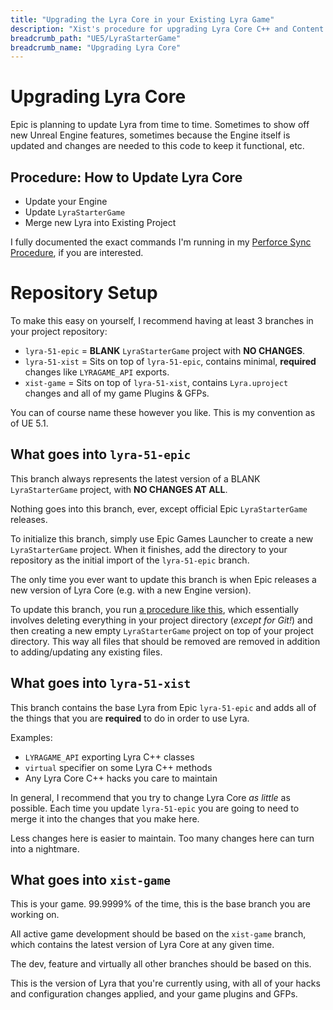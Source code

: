 ```yaml
---
title: "Upgrading the Lyra Core in your Existing Lyra Game"
description: "Xist's procedure for upgrading Lyra Core C++ and Content in an existing Lyra Game Project"
breadcrumb_path: "UE5/LyraStarterGame"
breadcrumb_name: "Upgrading Lyra Core"
---
```


# Upgrading Lyra Core

Epic is planning to update Lyra from time to time.
Sometimes to show off new Unreal Engine features,
sometimes because the Engine itself is updated and
changes are needed to this code to keep it functional,
etc.


## Procedure: How to Update Lyra Core

- Update your Engine
- Update `LyraStarterGame`
- Merge new Lyra into Existing Project

I fully documented the exact commands I'm running in my
[Perforce Sync Procedure](/UE5/Engine/Perforce-Sync-Procedure),
if you are interested.


<a id='RepositorySetup'></a>
# Repository Setup

To make this easy on yourself, I recommend having at least 3 branches in your
project repository:

- `lyra-51-epic` = **BLANK** `LyraStarterGame` project with **NO CHANGES**.
- `lyra-51-xist` = Sits on top of `lyra-51-epic`, contains minimal, **required** changes like `LYRAGAME_API` exports.
- `xist-game` = Sits on top of `lyra-51-xist`, contains `Lyra.uproject` changes and all of my game Plugins & GFPs.

You can of course name these however you like.  This is my convention as of UE 5.1.


## What goes into `lyra-51-epic`

This branch always represents the latest version of a BLANK `LyraStarterGame` project, with
**NO CHANGES AT ALL**.

Nothing goes into this branch, ever, except official Epic `LyraStarterGame` releases.

To initialize this branch, simply use Epic Games Launcher to create a new `LyraStarterGame`
project.  When it finishes, add the directory to your repository as the initial import
of the `lyra-51-epic` branch.

The only time you ever want to update this branch is when Epic releases a new version of
Lyra Core (e.g. with a new Engine version).

To update this branch, you run
[a procedure like this](/UE5/Engine/Perforce-Sync-Procedure),
which essentially involves deleting everything in your project directory (*except for Git!*) and
then creating a new empty `LyraStarterGame` project on top of your project directory.  This way
all files that should be removed are removed in addition to adding/updating any existing files.


## What goes into `lyra-51-xist`

This branch contains the base Lyra from Epic `lyra-51-epic` and adds all of the things that
you are **required** to do in order to use Lyra.

Examples:

- `LYRAGAME_API` exporting Lyra C++ classes
- `virtual` specifier on some Lyra C++ methods
- Any Lyra Core C++ hacks you care to maintain

In general, I recommend that you try to change Lyra Core *as little* as possible.
Each time you update `lyra-51-epic` you are going to need to merge it into the changes
that you make here.

Less changes here is easier to maintain.  Too many changes here can turn into a nightmare.


## What goes into `xist-game`

This is your game. 99.9999% of the time, this is the base branch you are working on.

All active game development should be based on the `xist-game` branch, which contains the latest
version of Lyra Core at any given time.

The dev, feature and virtually all other branches should be based on this.

This is the version of Lyra that you're currently using, with all of your hacks and
configuration changes applied, and your game plugins and GFPs.

